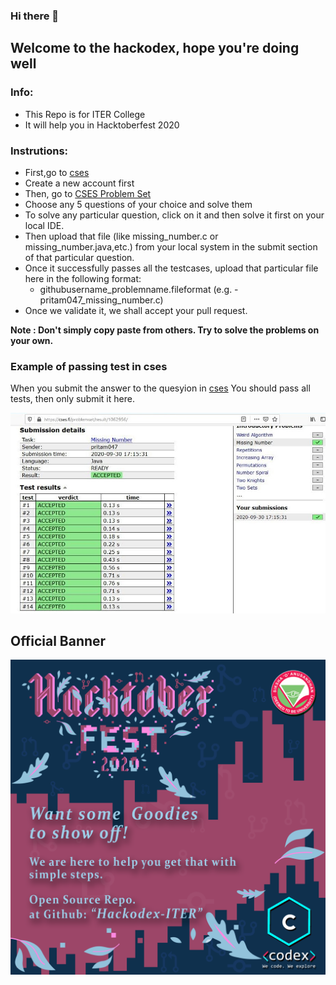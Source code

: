 ### Hi there 👋

## Welcome to the hackodex, hope you're doing well

<!--
**Hackodex-ITER/Hackodex-ITER** is a ✨ _special_ ✨ repository because its `README.md` (this file) appears on your GitHub profile.
add some techy words (like code n all) etc and add one banner
-->

### Info:

- This Repo is for ITER College
- It will help you in Hacktoberfest 2020

### Instrutions:

- First,go to [cses](https://cses.fi)
- Create a new account first
- Then, go to [CSES Problem Set](https://cses.fi/problemset/)
- Choose any 5 questions of your choice and solve them
- To solve any particular question, click on it and then solve it first on your local IDE.
- Then upload that file (like missing_number.c or missing_number.java,etc.) from your local system in the submit section of that particular question.
- Once it successfully passes all the testcases, upload that particular file here in the following format:
  - githubusername_problemname.fileformat (e.g. - pritam047_missing_number.c)
- Once we validate it, we shall accept your pull request.

**Note : Don't simply copy paste from others. Try to solve the problems on your own.**

### Example of passing test in cses

When you submit the answer to the quesyion in [cses](https://cses.fi)
You should pass all tests, then only submit it here.

![Example](https://github.com/Hackodex-ITER/Hackodex-ITER/blob/master/example.jpg?raw=true)

## Official Banner

![Banner](https://github.com/Hackodex-ITER/Hackodex-ITER/blob/master/Hacktober.png?raw=true)
